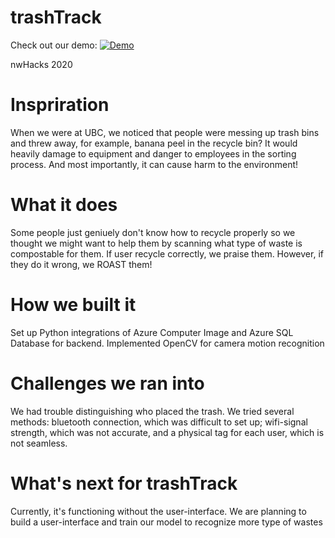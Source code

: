 # trashTrack
Check out our demo:
[![Demo](https://img.youtube.com/vi/XbXU4KoKJHs/0.jpg)](https://youtube.com/watch?v=XbXU4KoKJHs)

nwHacks 2020

# Inspriration
When we were at UBC, we noticed that people were messing up trash bins and threw away, for example, banana peel in the recycle bin? It would heavily damage to equipment and danger to employees in the sorting process. And most importantly, it can cause harm to the environment!

# What it does
Some people just geniuely don't know how to recycle properly so we thought we might want to help them by
scanning what type of waste is compostable for them. If user recycle correctly, we praise them. However, if they do it wrong,
we ROAST them!

# How we built it
Set up Python integrations of Azure Computer Image and Azure SQL Database for backend. 
Implemented OpenCV for camera motion recognition

# Challenges we ran into
We had trouble distinguishing who placed the trash. We tried several methods: bluetooth connection, which was difficult to set up; wifi-signal strength, which was not accurate, and a physical tag for each user, which is not seamless.

# What's next for trashTrack
Currently, it's functioning without the user-interface. We are planning to build a user-interface and train our model to recognize more type of wastes
